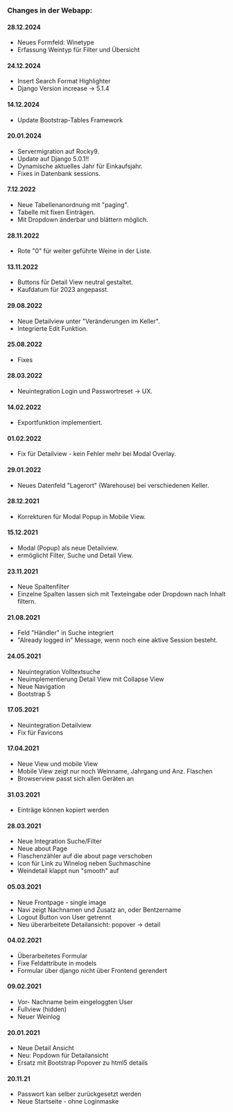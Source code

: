 ### Changes in der Webapp:
#### 28.12.2024
- Neues Formfeld: Winetype
- Erfassung Weintyp für Filter und Übersicht
  
#### 24.12.2024
- Insert Search Format Highlighter
- Django Version increase -> 5.1.4
         
#### 14.12.2024
        
-  Update Bootstrap-Tables Framework
              
#### 20.01.2024
            
- Servermigration auf Rocky9.
- Update auf Django 5.0.1!!
- Dynamische aktuelles Jahr für Einkaufsjahr.
- Fixes in Datenbank sessions.
                    
#### 7.12.2022
            
- Neue Tabellenanordnung mit "paging".
- Tabelle mit fixen Einträgen.
- Mit Dropdown änderbar und blättern möglich.
            
#### 28.11.2022
            
- Rote "0" für weiter geführte Weine in der Liste.
                    
#### 13.11.2022
            
- Buttons für Detail View neutral gestaltet.
- Kaufdatum für 2023 angepasst.
            
#### 29.08.2022
            
- Neue Detailview unter "Veränderungen im Keller".
- Integrierte Edit Funktion.
            
#### 25.08.2022
            
- Fixes
                    
#### 28.03.2022
            
- Neuintegration Login und Passwortreset -> UX.
            
#### 14.02.2022
            
- Exportfunktion implementiert.
            
#### 01.02.2022
            
- Fix für Detailview - kein Fehler mehr bei Modal Overlay.
            
#### 29.01.2022
            
- Neues Datenfeld "Lagerort" (Warehouse) bei verschiedenen Keller.
            
#### 28.12.2021
            
- Korrekturen für Modal Popup in Mobile View.
            
#### 15.12.2021
            
- Modal (Popup) als neue Detailview.
- ermöglicht Filter, Suche und Detail View.
            
#### 23.11.2021
            
- Neue Spaltenfilter
- Einzelne Spalten lassen sich mit Texteingabe oder Dropdown nach Inhalt filtern.
            
#### 21.08.2021
            
- Feld "Händler" in Suche integriert
- "Already logged in" Message, wenn noch eine aktive Session besteht.
                    
#### 24.05.2021
            
- Neuintegration Volltextsuche
- Neuimplementierung Detail View mit Collapse View
- Neue Navigation
- Bootstrap 5
            
#### 17.05.2021
            
- Neuintegration Detailview
- Fix für Favicons
            
#### 17.04.2021
            
- Neue View und mobile View
- Mobile View zeigt nur noch Weinname, Jahrgang und Anz. Flaschen
- Browserview passt sich allen Geräten an
            
#### 31.03.2021
            
- Einträge können kopiert werden
            
#### 28.03.2021
            
- Neue Integration Suche/Filter
- Neue about Page
- Flaschenzähler auf die about page verschoben
- Icon für Link zu Winelog neben Suchmaschine
- Weindetail klappt nun "smooth" auf
            
#### 05.03.2021
            
- Neue Frontpage - single image
- Navi zeigt Nachnamen und Zusatz an, oder Bentzername
- Logout Button von User getrennt
- Neu überarbeitete Detailansicht: popover -> detail
            
#### 04.02.2021
            
- Überarbeitetes Formular
- Fixe Feldattribute in models
- Formular über django nicht über Frontend gerendert
            
#### 09.02.2021
            
- Vor- Nachname beim eingeloggten User
- Fullview (hidden)
- Neuer Weinlog
            
#### 20.01.2021
            
- Neue Detail Ansicht
- Neu: Popdown für Detailansicht
- Ersatz mit Bootstrap Popover zu html5 details
            
#### 20.11.21
            
- Passwort kan selber zurückgesetzt werden
- Neue Startseite - ohne Loginmaske
